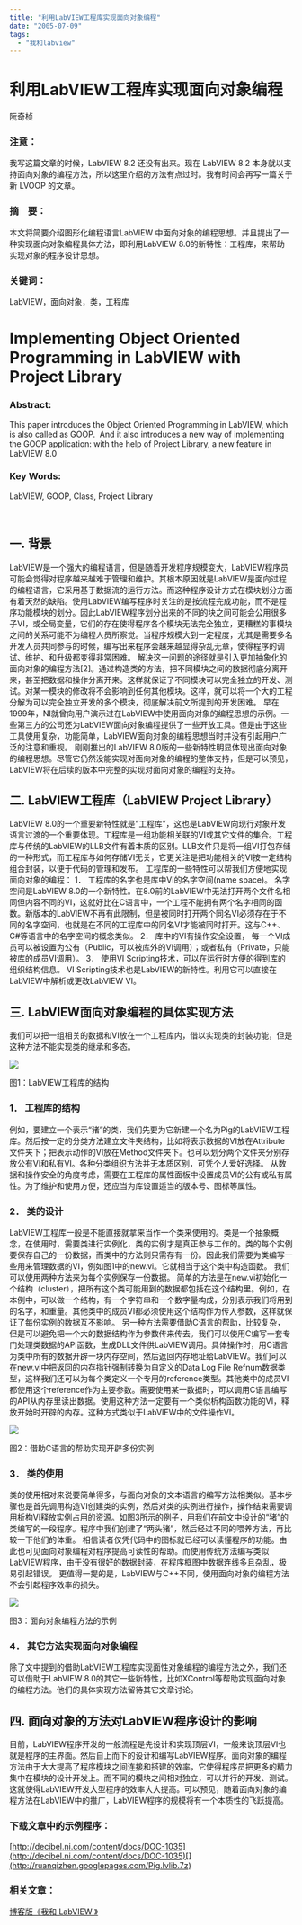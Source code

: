 ```yaml
---
title: "利用LabVIEW工程库实现面向对象编程"
date: "2005-07-09"
tags: 
  - "我和labview"
---
```


# 利用LabVIEW工程库实现面向对象编程

阮奇桢

### 注意：

我写这篇文章的时候，LabVIEW 8.2 还没有出来。现在 LabVIEW 8.2 本身就以支持面向对象的编程方法，所以这里介绍的方法有点过时。我有时间会再写一篇关于新 LVOOP 的文章。

### 摘　要：

本文将简要介绍图形化编程语言LabVIEW 中面向对象的编程思想。并且提出了一种实现面向对象编程具体方法，即利用LabVIEW 8.0的新特性：工程库，来帮助实现对象的程序设计思想。

### 关键词：

LabVIEW，面向对象，类，工程库

# Implementing Object Oriented Programming in LabVIEW with Project Library

### Abstract:

This paper introduces the Object Oriented Programming in LabVIEW, which is also called as GOOP.  And it also introduces a new way of implementing the GOOP application: with the help of Project Library, a new feature in LabVIEW 8.0

### Key Words:

LabVIEW, GOOP, Class, Project Library

 

## 一. 背景

LabVIEW是一个强大的编程语言，但是随着开发程序规模变大，LabVIEW程序员可能会觉得对程序越来越难于管理和维护。其根本原因就是LabVIEW是面向过程的编程语言，它采用基于数据流的运行方法。而这种程序设计方式在模块划分方面有着天然的缺陷。使用LabVIEW编写程序时关注的是按流程完成功能，而不是程序功能模块的划分。因此LabVIEW程序划分出来的不同的块之间可能会公用很多子VI，或全局变量，它们的存在使得程序各个模块无法完全独立，更糟糕的事模块之间的关系可能不为编程人员所察觉。当程序规模大到一定程度，尤其是需要多名开发人员共同参与的时候，编写出来程序会越来越显得杂乱无章，使得程序的调试、维护、和升级都变得非常困难。 解决这一问题的途径就是引入更加抽象化的面向对象的编程方法\[2\]。通过构造类的方法，把不同模块之间的数据彻底分离开来，甚至把数据和操作分离开来。这样就保证了不同模块可以完全独立的开发、测试。对某一模块的修改将不会影响到任何其他模块。这样，就可以将一个大的工程分解为可以完全独立开发的多个模块，彻底解决前文所提到的开发困难。 早在1999年，NI就曾向用户演示过在LabVIEW中使用面向对象的编程思想的示例。一些第三方的公司还为LabVIEW面向对象编程提供了一些开放工具。但是由于这些工具使用复杂，功能简单，LabVIEW面向对象的编程思想当时并没有引起用户广泛的注意和重视。 刚刚推出的LabVIEW 8.0版的一些新特性明显体现出面向对象的编程思想。尽管它仍然没能实现对面向对象的编程的整体支持，但是可以预见，LabVIEW将在后续的版本中完整的实现对面向对象的编程的支持。

## 二. LabVIEW工程库（LabVIEW Project Library）

LabVIEW 8.0的一个重要新特性就是“工程库”，这也是LabVIEW向现行对象开发语言过渡的一个重要体现。工程库是一组功能相关联的VI或其它文件的集合。工程库与传统的LabVIEW的LLB文件有着本质的区别。LLB文件只是将一组VI打包存储的一种形式，而工程库与如何存储VI无关，它更关注是把功能相关的VI按一定结构组合封装，以便于代码的管理和发布。 工程库的一些特性可以帮我们方便地实现面向对象的编程： 1． 工程库的名字也是库中VI的名字空间(name space)。 名字空间是LabVIEW 8.0的一个新特性。在8.0前的LabVIEW中无法打开两个文件名相同但内容不同的VI，这就好比在C语言中，一个工程不能拥有两个名字相同的函数。新版本的LabVIEW不再有此限制，但是被同时打开两个同名VI必须存在于不同的名字空间，也就是在不同的工程库中的同名VI才能被同时打开。这与C++、C#等语言中的名字空间的概念类似。 2． 库中的VI有操作安全设置， 每一个VI成员可以被设置为公有（Public，可以被库外的VI调用）；或者私有（Private，只能被库的成员VI调用）。 3． 使用VI Scripting技术，可以在运行时方便的得到库的组织结构信息。 VI Scripting技术也是LabVIEW的新特性。利用它可以直接在LabVIEW中解析或更改LabVIEW VI。

## 三. LabVIEW面向对象编程的具体实现方法

我们可以把一组相关的数据和VI放在一个工程库内，借以实现类的封装功能，但是这种方法不能实现类的继承和多态。

![](http://tk.files.storage.msn.com/x1pnp_rgmi5o50VQfbvYrXGFceVEczJUif5qoHchV2iLq3-O9FPXsL0-LwwZzQYMyXdd47X8-DhO0TtdX4Wc1Jzox1wAiH4Pgx5WlYRvgSNm-4osryRXNy-WR-6TMM8y6CpAl7i4fckefc)

图1：LabVIEW工程库的结构

### 1． 工程库的结构

例如，要建立一个表示“猪”的类，我们先要为它新建一个名为Pig的LabVIEW工程库。然后按一定的分类方法建立文件夹结构，比如将表示数据的VI放在Attribute文件夹下；把表示动作的VI放在Method文件夹下。也可以划分两个文件夹分别存放公有VI和私有VI。各种分类组织方法并无本质区别，可凭个人爱好选择。 从数据和操作安全的角度考虑，需要在工程库的属性面板中设置成员VI的公有或私有属性。为了维护和使用方便，还应当为库设置适当的版本号、图标等属性。

### 2． 类的设计

LabVIEW工程库一般是不能直接就拿来当作一个类来使用的。类是一个抽象概念，在使用时，需要类进行实例化，类的实例才是真正参与工作的。类的每个实例要保存自己的一份数据，而类中的方法则只需存有一份。因此我们需要为类编写一些用来管理数据的VI，例如图1中的new.vi。它就相当于这个类中构造函数。 我们可以使用两种方法来为每个实例保存一份数据。 简单的方法是在new.vi初始化一个结构（cluster），把所有这个类可能用到的数据都包括在这个结构里。例如，在本例中，可以做一个结构，有一个字符串和一个数字量构成，分别表示我们将用到的名字，和重量。其他类中的成员VI都必须使用这个结构作为传入参数，这样就保证了每份实例的数据互不影响。 另一种方法需要借助C语言的帮助，比较复杂，但是可以避免把一个大的数据结构作为参数传来传去。我们可以使用C编写一套专门处理类数据的API函数，生成DLL文件供LabVIEW调用。具体操作时，用C语言为类中所有的数据开辟一块内存空间，然后返回内存地址给LabVIEW。我们可以在new.vi中把返回的内存指针强制转换为自定义的Data Log File Refnum数据类型，这样我们还可以为每个类定义一个专用的reference类型。其他类中的成员VI都使用这个reference作为主要参数。需要使用某一数据时，可以调用C语言编写的API从内存里读出数据。使用这种方法一定要有一个类似析构函数功能的VI，释放开始时开辟的内存。这种方式类似于LabVIEW中的文件操作VI。

![](http://tk.files.storage.msn.com/x1pnp_rgmi5o50VQfbvYrXGFceVEczJUif5EfxUxypq5CdBpX7pt4RGN_dTGMhG1Zrwh44fSF3pb2TF2A4Y6q-6I8p4h1khfJVNRZvK3ChTNT3B0gQyQ68DO-4A60oR4WQNllFImTuK-hU)

图2：借助C语言的帮助实现开辟多份实例

### 3． 类的使用

类的使用相对来说要简单得多，与面向对象的文本语言的编写方法相类似。基本步骤也是首先调用构造VI创建类的实例，然后对类的实例进行操作，操作结束需要调用析构VI释放实例占用的资源。如图3所示的例子，用我们在前文中设计的“猪”的类编写的一段程序。程序中我们创建了“两头猪”，然后经过不同的喂养方法，再比较一下他们的体重。 相信读者仅凭代码中的图标就已经可以读懂程序的功能。由此也可见面向对象编程对程序提高可读性的帮助。而使用传统方法编写类似LabVIEW程序，由于没有很好的数据封装，在程序框图中数据连线多且杂乱，极易引起错误。 更值得一提的是，LabVIEW与C++不同，使用面向对象的编程方法不会引起程序效率的损失。

![](http://tk.files.storage.msn.com/x1pnp_rgmi5o50VQfbvYrXGFceVEczJUif5Mwr4tgGoowODK9A2fgNMY2ey5QtZgmu6pr4hXR4HbpDIHNxZLU3OW9CZP9KHfAVvp7HGIPtOC9u4G6u2F51952ETDbP7a21xPq6v-8AbE70)

图3：面向对象编程方法的示例

### 4． 其它方法实现面向对象编程

除了文中提到的借助LabVIEW工程库实现面性对象编程的编程方法之外，我们还可以借助于LabVIEW 8.0的其它一些新特性，比如XControl等帮助实现面向对象的编程方法。他们的具体实现方法留待其它文章讨论。

## 四. 面向对象的方法对LabVIEW程序设计的影响

目前，LabVIEW程序开发的一般流程是先设计和实现顶层VI，一般来说顶层VI也就是程序的主界面。然后自上而下的设计和编写LabVIEW程序。面向对象的编程方法由于大大提高了程序模块之间连接和搭建的效率，它使得程序员把更多的精力集中在模块的设计开发上。而不同的模块之间相对独立，可以并行的开发、测试。这就使得LabVIEW开发大型程序的效率大大提高。可以预见，随着面向对象的编程方法在LabVIEW中的推广，LabVIEW程序的规模将有一个本质性的飞跃提高。

### 下载文章中的示例程序：

[http://decibel.ni.com/content/docs/DOC-1035](http://decibel.ni.com/content/docs/DOC-1035)[](http://ruanqizhen.googlepages.com/Pig.lvlib.7z)

### 相关文章：

[博客版《我和 LabVIEW 》](http://ruanqizhen.wordpress.com/2005/11/07/%e6%88%91%e5%92%8c-labview/)
